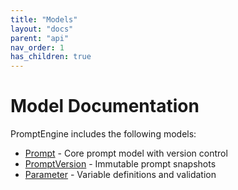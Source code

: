 ```yaml
---
title: "Models"
layout: "docs"
parent: "api"
nav_order: 1
has_children: true
---
```


# Model Documentation

PromptEngine includes the following models:

- [Prompt](prompt.md) - Core prompt model with version control
- [PromptVersion](prompt-version.md) - Immutable prompt snapshots
- [Parameter](parameter.md) - Variable definitions and validation